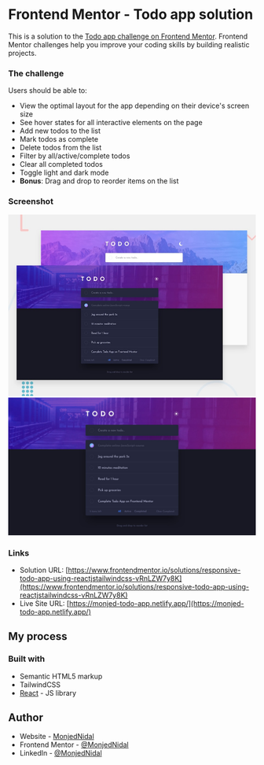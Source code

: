 # Frontend Mentor - Todo app solution

This is a solution to the [Todo app challenge on Frontend Mentor](https://www.frontendmentor.io/challenges/todo-app-Su1_KokOW). Frontend Mentor challenges help you improve your coding skills by building realistic projects.

### The challenge

Users should be able to:

- View the optimal layout for the app depending on their device's screen size
- See hover states for all interactive elements on the page
- Add new todos to the list
- Mark todos as complete
- Delete todos from the list
- Filter by all/active/complete todos
- Clear all completed todos
- Toggle light and dark mode
- **Bonus**: Drag and drop to reorder items on the list

### Screenshot

![](./design/desktop-preview.jpg)
![](./design/desktop-design-dark.jpg)

### Links

- Solution URL: [https://www.frontendmentor.io/solutions/responsive-todo-app-using-reactjstailwindcss-vRnLZW7y8K](https://www.frontendmentor.io/solutions/responsive-todo-app-using-reactjstailwindcss-vRnLZW7y8K)
- Live Site URL: [https://monjed-todo-app.netlify.app/](https://monjed-todo-app.netlify.app/)

## My process

### Built with

- Semantic HTML5 markup
- TailwindCSS
- [React](https://reactjs.org/) - JS library

## Author

- Website - [MonjedNidal](https://monjednidal.netlify.app)
- Frontend Mentor - [@MonjedNidal](https://www.frontendmentor.io/profile/MonjedNidal)
- LinkedIn - [@MonjedNidal](https://www.linkedin.com/in/monjednidal/)
